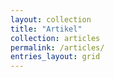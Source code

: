 ```yaml
---
layout: collection
title: "Artikel"
collection: articles
permalink: /articles/
entries_layout: grid
---
```

